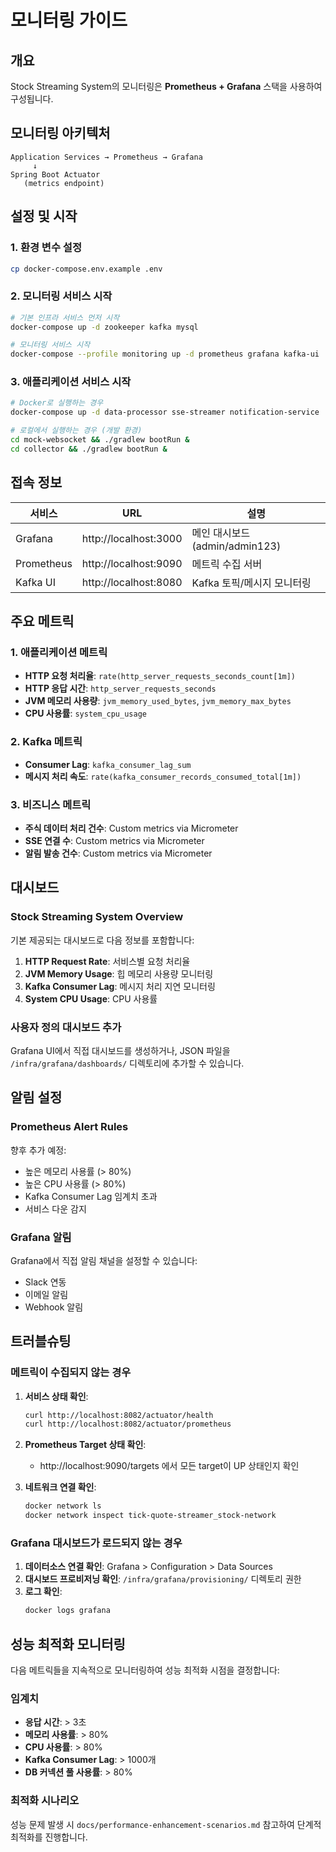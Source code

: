 # 모니터링 가이드

## 개요

Stock Streaming System의 모니터링은 **Prometheus + Grafana** 스택을 사용하여 구성됩니다.

## 모니터링 아키텍처

```
Application Services → Prometheus → Grafana
     ↓
Spring Boot Actuator
   (metrics endpoint)
```

## 설정 및 시작

### 1. 환경 변수 설정

```bash
cp docker-compose.env.example .env
```

### 2. 모니터링 서비스 시작

```bash
# 기본 인프라 서비스 먼저 시작
docker-compose up -d zookeeper kafka mysql

# 모니터링 서비스 시작  
docker-compose --profile monitoring up -d prometheus grafana kafka-ui
```

### 3. 애플리케이션 서비스 시작

```bash
# Docker로 실행하는 경우
docker-compose up -d data-processor sse-streamer notification-service

# 로컬에서 실행하는 경우 (개발 환경)
cd mock-websocket && ./gradlew bootRun &
cd collector && ./gradlew bootRun &
```

## 접속 정보

| 서비스 | URL | 설명 |
|--------|-----|------|
| Grafana | http://localhost:3000 | 메인 대시보드 (admin/admin123) |
| Prometheus | http://localhost:9090 | 메트릭 수집 서버 |
| Kafka UI | http://localhost:8080 | Kafka 토픽/메시지 모니터링 |

## 주요 메트릭

### 1. 애플리케이션 메트릭

- **HTTP 요청 처리율**: `rate(http_server_requests_seconds_count[1m])`
- **HTTP 응답 시간**: `http_server_requests_seconds`
- **JVM 메모리 사용량**: `jvm_memory_used_bytes`, `jvm_memory_max_bytes`
- **CPU 사용률**: `system_cpu_usage`

### 2. Kafka 메트릭

- **Consumer Lag**: `kafka_consumer_lag_sum`
- **메시지 처리 속도**: `rate(kafka_consumer_records_consumed_total[1m])`

### 3. 비즈니스 메트릭

- **주식 데이터 처리 건수**: Custom metrics via Micrometer
- **SSE 연결 수**: Custom metrics via Micrometer
- **알림 발송 건수**: Custom metrics via Micrometer

## 대시보드

### Stock Streaming System Overview

기본 제공되는 대시보드로 다음 정보를 포함합니다:

1. **HTTP Request Rate**: 서비스별 요청 처리율
2. **JVM Memory Usage**: 힙 메모리 사용량 모니터링
3. **Kafka Consumer Lag**: 메시지 처리 지연 모니터링  
4. **System CPU Usage**: CPU 사용률

### 사용자 정의 대시보드 추가

Grafana UI에서 직접 대시보드를 생성하거나, JSON 파일을 `/infra/grafana/dashboards/` 디렉토리에 추가할 수 있습니다.

## 알림 설정

### Prometheus Alert Rules

향후 추가 예정:
- 높은 메모리 사용률 (> 80%)
- 높은 CPU 사용률 (> 80%)  
- Kafka Consumer Lag 임계치 초과
- 서비스 다운 감지

### Grafana 알림

Grafana에서 직접 알림 채널을 설정할 수 있습니다:
- Slack 연동
- 이메일 알림
- Webhook 알림

## 트러블슈팅

### 메트릭이 수집되지 않는 경우

1. **서비스 상태 확인**:
   ```bash
   curl http://localhost:8082/actuator/health
   curl http://localhost:8082/actuator/prometheus
   ```

2. **Prometheus Target 상태 확인**:
   - http://localhost:9090/targets 에서 모든 target이 UP 상태인지 확인

3. **네트워크 연결 확인**:
   ```bash
   docker network ls
   docker network inspect tick-quote-streamer_stock-network
   ```

### Grafana 대시보드가 로드되지 않는 경우

1. **데이터소스 연결 확인**: Grafana > Configuration > Data Sources
2. **대시보드 프로비저닝 확인**: `/infra/grafana/provisioning/` 디렉토리 권한
3. **로그 확인**:
   ```bash
   docker logs grafana
   ```

## 성능 최적화 모니터링

다음 메트릭들을 지속적으로 모니터링하여 성능 최적화 시점을 결정합니다:

### 임계치

- **응답 시간**: > 3초
- **메모리 사용률**: > 80%
- **CPU 사용률**: > 80%
- **Kafka Consumer Lag**: > 1000개
- **DB 커넥션 풀 사용률**: > 80%

### 최적화 시나리오

성능 문제 발생 시 `docs/performance-enhancement-scenarios.md` 참고하여 단계적 최적화를 진행합니다.
